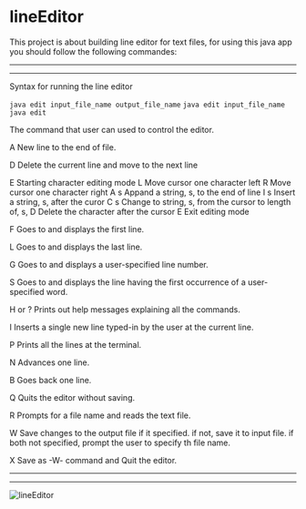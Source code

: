 # lineEditor

This project is about building line editor for text files, for using this java app you should follow the following commandes:

-----------------------------
-----------------------------

Syntax for running the line editor

   ```java edit input_file_name output_file_name```
   ```java edit input_file_name```
   ```java edit```

The command that user can used to control the editor.

   A   New line to the end of file.

   D   Delete the current line and move to the next line

   E   Starting character editing mode
          L     Move cursor one character left
          R     Move cursor one character right
          A s   Appand a string, s, to the end of line
          I s   Insert a string, s, after the curor
          C s   Change to string, s, from the cursor to length of, s,
          D     Delete the character after the cursor
          E     Exit editing mode

   F   Goes to and displays the first line.

   L   Goes to and displays the last line.

   G   Goes to and displays a user-specified line number.

   S   Goes to and displays the line having the first occurrence of
       a user-specified word.

   H or ?  Prints out help messages explaining all the commands.

   I   Inserts a single new line typed-in by the user at the current line.

   P   Prints all the lines at the terminal.

   N   Advances one line.

   B   Goes back one line.

   Q   Quits the editor without saving.

   R   Prompts for a file name and reads the text file.

   W   Save changes to the output file if it specified.
       if not, save it to input file.
       if both not specified, prompt the user to specify th file name.

   X   Save as -W- command and Quit the editor.

-----------------------------
-----------------------------

![lineEditor](https://github.com/ahmadkriez/lineEditor/blob/master/presenting/lineEditor.png?raw=true)
